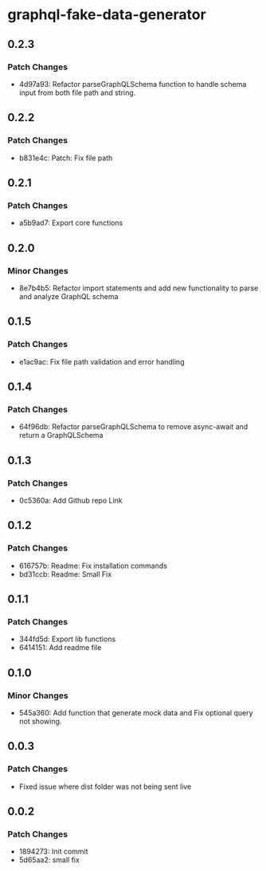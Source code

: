 # graphql-fake-data-generator

## 0.2.3

### Patch Changes

- 4d97a93: Refactor parseGraphQLSchema function to handle schema input from both file path and string.

## 0.2.2

### Patch Changes

- b831e4c: Patch: Fix file path

## 0.2.1

### Patch Changes

- a5b9ad7: Export core functions

## 0.2.0

### Minor Changes

- 8e7b4b5: Refactor import statements and add new functionality to parse and analyze GraphQL schema

## 0.1.5

### Patch Changes

- e1ac9ac: Fix file path validation and error handling

## 0.1.4

### Patch Changes

- 64f96db: Refactor parseGraphQLSchema to remove async-await and return a GraphQLSchema

## 0.1.3

### Patch Changes

- 0c5360a: Add Github repo Link

## 0.1.2

### Patch Changes

- 616757b: Readme: Fix installation commands
- bd31ccb: Readme: Small Fix

## 0.1.1

### Patch Changes

- 344fd5d: Export lib functions
- 6414151: Add readme file

## 0.1.0

### Minor Changes

- 545a360: Add function that generate mock data and Fix optional query not showing.

## 0.0.3

### Patch Changes

- Fixed issue where dist folder was not being sent live

## 0.0.2

### Patch Changes

- 1894273: Init commit
- 5d65aa2: small fix
